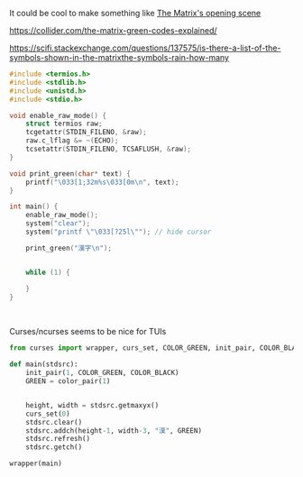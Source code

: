 

It could be cool to make something like [The Matrix's opening scene](https://www.youtube.com/watch?v=Vb6bA4J1Gbg&t=30s)

<https://collider.com/the-matrix-green-codes-explained/>

<https://scifi.stackexchange.com/questions/137575/is-there-a-list-of-the-symbols-shown-in-the-matrixthe-symbols-rain-how-many>

```c
#include <termios.h>
#include <stdlib.h>
#include <unistd.h>
#include <stdio.h>

void enable_raw_mode() {
    struct termios raw;
    tcgetattr(STDIN_FILENO, &raw);
    raw.c_lflag &= ~(ECHO);
    tcsetattr(STDIN_FILENO, TCSAFLUSH, &raw);
}

void print_green(char* text) {
    printf("\033[1;32m%s\033[0m\n", text);
}

int main() {
    enable_raw_mode();
    system("clear");
    system("printf \"\033[?25l\""); // hide cursor

    print_green("漢字\n");


    while (1) {

    }
}
```

<br>

Curses/ncurses seems to be nice for TUIs

```python
from curses import wrapper, curs_set, COLOR_GREEN, init_pair, COLOR_BLACK, color_pair

def main(stdsrc):
    init_pair(1, COLOR_GREEN, COLOR_BLACK)
    GREEN = color_pair(1)


    height, width = stdsrc.getmaxyx()
    curs_set(0)
    stdsrc.clear()
    stdsrc.addch(height-1, width-3, "漢", GREEN)
    stdsrc.refresh()
    stdsrc.getch()

wrapper(main)
```

<br>

